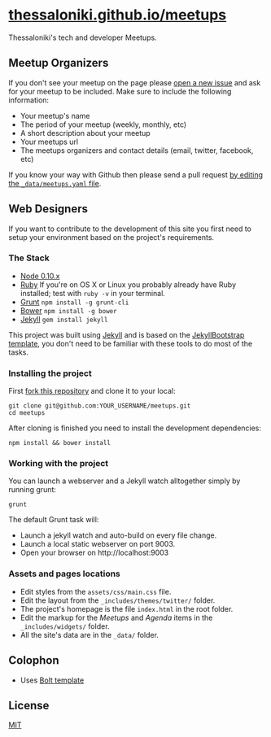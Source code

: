 # [thessaloniki.github.io/meetups](http://thessaloniki.github.io/meetups)

Thessaloniki's tech and developer Meetups.

## Meetup Organizers

If you don't see your meetup on the page please [open a new issue](https://github.com/thessaloniki/meetups/issues/new) and ask for your meetup to be included. Make sure to include the following information:

* Your meetup's name
* The period of your meetup (weekly, monthly, etc)
* A short description about your meetup
* Your meetups url
* The meetups organizers and contact details (email, twitter, facebook, etc)

If you know your way with Github then please send a pull request [by editing the `_data/meetups.yaml` file](https://github.com/thessaloniki/meetups/blob/master/_data/meetups.yaml).

## Web Designers

If you want to contribute to the development of this site you first need to setup your environment based on the project's requirements.

### The Stack

 * [Node 0.10.x](http://nodejs.org/)
 * [Ruby](http://www.ruby-lang.org/en/downloads/) If you're on OS X or Linux you probably already have Ruby installed; test with `ruby -v` in your terminal.
 * [Grunt](http://gruntjs.com) `npm install -g grunt-cli`
 * [Bower](http://bower.io) `npm install -g bower`
 * [Jekyll](http://jekyllrb.com/) `gem install jekyll`

This project was built using [Jekyll](http://jekyllrb.com/) and is based on the [JekyllBootstrap template](http://jekyllbootstrap.com/), you don't need to be familiar with these tools to do most of the tasks.

### Installing the project

First [fork this repository](https://github.com/thessaloniki/meetups/fork) and clone it to your local:

```shell
git clone git@github.com:YOUR_USERNAME/meetups.git
cd meetups
```

After cloning is finished you need to install the development dependencies:

```shell
npm install && bower install
```

### Working with the project

You can launch a webserver and a Jekyll watch alltogether simply by running grunt:

```shell
grunt
```

The default Grunt task will:

* Launch a jekyll watch and auto-build on every file change.
* Launch a local static webserver on port 9003.
* Open your browser on http://localhost:9003

### Assets and pages locations

* Edit styles from the `assets/css/main.css` file.
* Edit the layout from the `_includes/themes/twitter/` folder.
* The project's homepage is the file `index.html` in the root folder.
* Edit the markup for the *Meetups* and *Agenda* items in the `_includes/widgets/` folder.
* All the site's data are in the `_data/` folder.

## Colophon

* Uses [Bolt template](http://bootstrapzero.com/bootstrap-template/bolt)

## License

[MIT](http://opensource.org/licenses/MIT)
